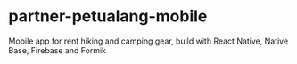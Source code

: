 # partner-petualang-mobile
Mobile app for rent hiking and camping gear, build with React Native, Native Base, Firebase and Formik
